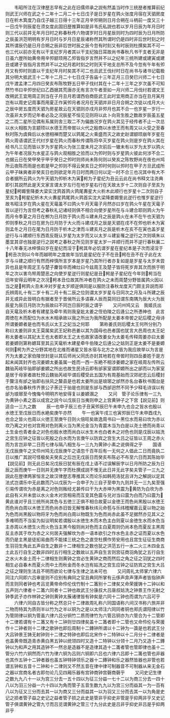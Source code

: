 <!-- { "loadSidebar": true } -->
　　韦昭所注在汉律歴志早有之此在旧儒师承之説有然盖当时作三统歴者推算前纪则武王兴师在武之十二年十二月二十七日戊子是日岁星在鹑火张度月宿在天驷房度日在析木箕度乃自戊子越三日得十三年正月辛夘朔则日月合朔在斗柄前一度又三十一日戊午则辰星在须女度此固旧歴推算如是非韦氏私説也若以岁月日辰为年月日时则三代以前并无年月日时之称春秋传六物谓岁时日月星辰则时为四时辰为日月所防之辰虽洪范明明有岁月日时与岁月日星辰诸称然其所谓时仍是四时非后世时刻之时其所谓辰仍是日月合朔之辰非后世时辰之辰今忽有时刻又有时辰则杜撰矣其不可一也三代以前亦无有以干支纪岁月者其以干支纪独日耳故尚书春秋凡书干支者无非是日虽六歴所始黄帝用辛夘颛顼用乙夘皆指岁言然并不以之纪年三统所建或建寅或建丑或建子皆指月言然并不以之纪月若时刻之时则天干地支总所不及今忽有午年有夘月又有夘时则直以干支纪年月时矣其不可二也且武王伐纣时日在尚书与诸书记载极其分明大抵武王十二年十二月二十七日戊子告庙十三年正月三日癸巳兴师二十七日戊午渡孟津二月四日癸亥布陈牧野五日甲子伐纣其在十二年十三年之岁次虽不可知然竹书曰辛夘世纪曰乙酉据其荒唐亦无有言次午者至如一月兴师二月伐纣若谓文王改朔武王宜用周正则当在子月丑月若谓西伯商臣武王此时宜用商正亦当在丑月寅月岂有以周史记周事而用夏正作寅夘月者况月在天驷并非日月合朔之次徒以戌月大火之辰中房五度而天驷为房星故云在天驷则亦戌月非夘月也其不合一也岁星一岁行一次虽非太岁而记年者必及之况辰星不恒见见则将以此卜向背生胜之数故岁辰虽五星之二而二星所见偶有系属则舎三取二不为偏曲况岁在鹑火其见于经传者不止一次总以水火相胜为言颛顼以水德王而帝喾以火代之殷商以水徳王而有周又以火受之至春秋时陈为虞舜后以水徳相禅而楚又以鹑尾之火乘盛而灭之故史赵谓颛顼崩年岁星在鹑火周语谓武王代纣岁星在鹑火而春秋传谓陈将卒灭岁星在鹑火则是岁在鹑火其在经书凡三见而皆以岁为岁星鹑火为张三度未月之次前后一辙未有以岁为太岁以鹑火为午年者况辰为水星正与鹑火观相胜之验而以为夘时则与岁星鹑火彼此何涉不合二也据云日在癸甲癸乎甲乎癸日之夘时则师尚未陈何则以癸亥之陈牧野尚在夜也州鸠所云夜陈而雨是也若是甲之夘则不得云癸亥日之夘时何则以夘时在甲子方旦武成所云甲子昧爽者非癸亥日也则欲定年月日时而两日何以定一时不合三也况其中有大不合者据所云鹑火为午天驷为夘析木为寅枵为子星纪为丑云云此在尚书释文注尧典即引其説然此是天文家言谓太岁左行在地岁星右行在天故太岁十二次则自子至亥为星纪枵娵訾降娄大梁实沈鹑首鹑火鹑尾夀星大火析木此顺行也岁星十二次则自子至亥为枵星纪析木大火夀星鹑尾鹑火鹑首实沈大梁降娄娵訾此逆行也惟岁星逆行故韦昭注岁在鹑火星在天鼋虽不曰鹑火午月天鼋子月然亦曰岁在鹑火午星在天鼋子皆以逆行为言但考之春秋礼记诸经则俱不相合向使岁星所在与斗建合耶则鹑火为午而月令季夏之月日在栁为日月防于鹑火而斗建未月之辰是鹑火在未不在午也天驷为夘则季秋之月日在房为日月防于大火而斗建戌月之辰是天驷在戌不在夘也析木为寅则孟冬之月日在尾为日月防于析木之津而斗建亥月之辰是析木在亥不在寅也盖岁星逆行与斗建顺行东西乖反既认岁星为太岁而又以太岁斗建妄罹之逆行之次则填朱以墨宜其谬也独是逆行之説考之春秋之所见则岁星太岁一并顺行而并不逆行春秋襄二十八年春无冰梓慎曰岁在星纪而淫于枵其年必饥谓岁星在星纪本是子次而浸淫于枵丑次则以今年而越明年之度故年当饥是星纪在子不在丑枵在丑不在子此在太岁与斗建之顺行有然而梓慎所言岁本是岁星乃其所行者亦复如是是岁星与太岁未尝异也且是年周定王与楚子麇皆卒而裨灶曰今兹周王及楚子皆将死岁弃其次而旅于明年之次以害鸟帑周楚恶之向使岁星逆行则星纪是丑枵是子星纪在今年则枵当在旧年安得云明年之次况枵本丑位故其所冲者在鹑火之未而周楚分野皆属鹑火因以当之是枵鹑火丑未冲对岁星太岁顺逆俱同是以服防注春秋龙度天门颇主异説而郑氏辨周礼十有二岁十有二月十有二辰之位则谓太岁岁星与日同次之月及斗所建之辰并无或异此皆明白有据者至于晋侯所云多语寡人辰而莫同旧谓东南隅为辰大火为辰辰星为辰日月防次为辰故曰不同岂日辰时辰之谓乎
　　又问州鸠又云　我姬氏出自天鼋及析木者有建星及牵牛焉则我皇妣太姜之侄伯陵之后逄公之所慿神也　此言周徳在木而配位为水水木相承故以我之所出为我所配是太姜本帝喾之妃后稷之母诗所谓姜嫄者是也而韦氏以太王之妃当之何耶
　　第称姜氏则后稷太王何所分别乃称曰太姜则非太王莫属矣武王妃称邑姜以其为国母也邑者国也犹言大邑周也太王妃称太姜者以其妃太王也太者即太王之太也故家语改姜女为太姜毛传释周姜亦曰太姜若姜嫄则第称嫄耳至其云天鼋析木建星牵牛伯陵之后逄公之姑则正是太姜不是姜嫄何则枵为齐之分野其地在北维而诸星又皆水宿与北方之水皆为我应故举以为言是齐为太姜之家伯陵世封是以其后师尚父同氏亦封其地若在帝喾时则四岳姜姓于是方起未闻其封齐也况姜嫄太姜虽属一姓而一西一东絶不相涉姜嫄之家在岐周左传所云魏骀芮岐毕骀即邰姜嫄之所出也故生民诗云即有邰家室谓即嫄所出之邰而以为家室是居于母家者故杜预云魏骀芮岐毕谓后稷受此五国为有周基始而汉郊祀志云后稷封于斄注有邰之骀即右扶风之斄县是也若太姜所出是琅琊之邰然亦名台春秋书围台是也亦名骀春秋传齐景公子荼迁于骀是也则是东邰与西邰迥然不同予少释毛诗误以有邰为琅琊至今愧悔今明明齐地安得复以姜嫄溷之
　　又问　管子论乐律有一三九为黄钟小素之首以成宫之説今以戊辰日当夷则申之上宫黄钟子之下宫【説见前】则适合一三九之数
　　辰一也申子辰三也子丑寅夘辰巳午未申九也合之皆水也殷以水徳王至戊辰日而水絶矣庚午亦然
　　午一也寅午戌三也寅夘辰巳午未申酉戌九也合之皆火也周以火徳王至庚午日则火倍旺矣故逸周书曰一黑位水而易曰坎为赤以坎乃离之对也对宫用对色则离火当为黑兊金当为青震木当为白是以尧土徳而尚青以土生金也青者金之对色也殷水徳而尚白以水生木也白者木之对色也则是戊辰以姑洗之宫生应钟之征皆以死殷之白水而为言庚午以防宾之宫生大吕之征皆以王周之赤火而为言岂非举二日而七律与隔八相生与一三九为黄钟小素之说俱得之乎
　　国语无戊辰庚午之文伶州鸠无戊辰庚午之语忽千百年后有一无何之人倡此二日而竟执二日以推广其説可怪极矣夫癸亥之后岂无戊辰日而癸亥布陈必不布至六日而其陈始毕【説见前】则无此日矣况戊辰日犹有辰在戌上语不过误解辰字以日月所防之辰为日辰之辰而庚午一日则并无庚午字而杜撰成説不惟无此日并无此字矣夫管子一三九之説此在歴律两家恒言之故汉律歴志専推其义而论乐如韩苑洛犹且详为之解説以定其法式岂谓乐中无此数而乃以戊辰为一合申子为三自子至申为九则并无一三九矣至强引易传谓坎为赤是离之对色则叛经尤甚传曰干为大赤坤为黑震为黄防为白坎为赤此自有义并未尝以水火金木对宫相易而互变其色震与兑对当曰震为白而乃曰震为黄此谁对乎且三统所尚其色与五徳三正俱不相合故夏以金徳王而色尚黑殷以水徳王而色尚白周以木徳王而色尚赤旧皆无解惟春秋纬元命苞与乐纬稽耀嘉云夏以物之始为色而尚黑殷以物将牙为色而尚白周以物既生为色而尚赤此虽不足据然亦见其义之多难明而不当妄为拟议明矣若谓殷以水徳生木而木色主白则夏以金徳生水而水色当主赤周以木徳生火而火色当主黑今殷则尚对色而主白夏周则仍尚本色而夏反主黑周反主赤其于坎为赤之义何居夫强解坎为赤一语本欲引之作水色主赤之证而夏以水色而仍是主黑是徒抝易曲而不能揉三统之色之直空杜撰作劳安用也且宫生征征生商商生羽羽生角此五声自生之数非十二律相生之数也犹之洪范五行一水二火三木四金五土此五行自生之数非四时五行相生之数故以五声自生言则宫征商羽角犹之五行自生之水火木金土而十二律相生则黄钟之宫必生黄钟之商而然后之角之征之羽犹之四时相生必自春木而夏火而中土而秋金而冬水岂有姑洗之宫生应钟之征防宾之宫生大吕之征之理则生法且不明而欲论七律与生律之法未可也
　　又问周礼太师掌六律六同注六同即六吕审是则不应别有典同之官且典同所掌有云侈声弇声薄声者皆指钟声而言则同者钟也考吕览黄帝命伶伦伐竹制十二筩别十二律矣又命荣援铸十二钟以和五声则六律者十二筩六同者十二钟也故武王分康叔大吕唐叔姑洗之钟景王作无射之钟季武子亦作林钟之钟则黄钟太蔟诸律皆有钟矣是六同十二钟也而谓为六吕可乎
　　六律六同自古皆分称之然总只十二律故周礼称六同国语称六间汉书称六旅并非二物而特其为质则半以竹为之半以铜为之是以太师注六同同者铜也郑氏谓阳律以竹为管阴律以铜为管虽六律六吕分铜竹二质而律竹为六管吕铜亦为六管合为十二管即十二律若谓有十二筩又有十二钟则廿四律矣盖十二筩者即十二管也又命伶伦与荣援作十二钟者则十二律之歌钟也即后周制十二鏄钟所谓以十二钟为一簴是也若武王分大吕钟景王铸无射钟则十二律之特钟也即后北宋作十二特钟以十二月分十二律者是也盖黄帝既造青赤黄白黑五钟以统领四时又造十二特钟以分领十二月乃又造十二鏄钟以为和声之用其造钟不一然总是造器不是造律其造十二筩者管也管即律也虽十二管分六竹六铜然而六竹为律六铜为吕则六铜即六吕也六律六吕即十二筩也管也非器也其作五钟十二钟者器也虽五钟特钟领乐之器十二鏄钟和乐之器然皆器也非管也若谓五钟和五音十二钟和十二律则又不然五音在律中律可制器音不可制器从来无金石之器以宫商名者古即勿论几见四厢乐器有宫钟商钟宫磬商磬乎
　　又问史记生律之数九九八十一以为宫三分去一五十四以为征三分益一七十二以为商三分去一四十八以为羽三分益一六十四以为角而管子五音生数九九以为宫三分而益其一为一百有八以为征又三分而去其一以为商又三分而益其一以为羽又三分而去其一以为角是史记之损者管子益之史记之益者管子损之此史是管非乎抑史非管是乎抑两非乎又史记管子俱谓黄钟之管九寸而吕览谓黄钟之管三寸九分此史是吕非乎抑史非吕是乎抑两非乎
